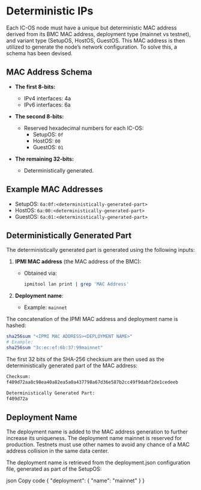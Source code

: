 # Deterministic IPs

Each IC-OS node must have a unique but deterministic MAC address derived from its BMC MAC address, deployment type (mainnet vs testnet), and variant type (SetupOS, HostOS, GuestOS. This MAC address is then utilized to generate the node’s network configuration. To solve this, a schema has been devised.

## MAC Address Schema

- **The first 8-bits:**
  - IPv4 interfaces: 4a
  - IPv6 interfaces: 6a

- **The second 8-bits:**
  - Reserved hexadecimal numbers for each IC-OS:
    - SetupOS: `0f`
    - HostOS: `00`
    - GuestOS: `01`

- **The remaining 32-bits:**
  - Deterministically generated.

## Example MAC Addresses

- SetupOS: `6a:0f:<deterministically-generated-part>`
- HostOS: `6a:00:<deterministically-generated-part>`
- GuestOS: `6a:01:<deterministically-generated-part>`

## Deterministically Generated Part

The deterministically generated part is generated using the following inputs:

1. **IPMI MAC address** (the MAC address of the BMC):
   - Obtained via:
     ```bash
     ipmitool lan print | grep 'MAC Address'
     ```

2. **Deployment name**:
   - Example: `mainnet`

The concatenation of the IPMI MAC address and deployment name is hashed:

```bash
sha256sum "<IPMI MAC ADDRESS><DEPLOYMENT NAME>"
# Example:
sha256sum "3c:ec:ef:6b:37:99mainnet"
```

The first 32 bits of the SHA-256 checksum are then used as the deterministically generated part of the MAC address:

```bash
Checksum: 
f409d72aa8c98ea40a82ea5a0a437798a67d36e587b2cc49f9dabf2de1cedeeb

Deterministically Generated Part:
f409d72a
```

## Deployment Name
The deployment name is added to the MAC address generation to further increase its uniqueness. The deployment name mainnet is reserved for production. Testnets must use other names to avoid any chance of a MAC address collision in the same data center.

The deployment name is retrieved from the deployment.json configuration file, generated as part of the SetupOS:

json
Copy code
{
  "deployment": {
    "name": "mainnet"
  }
}
